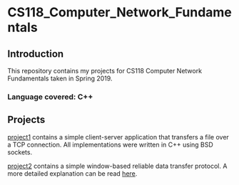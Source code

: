 # CS118_Computer_Network_Fundamentals

## Introduction
This repository contains my projects for CS118 Computer Network Fundamentals taken in Spring 2019.

### Language covered: C++

## Projects
[project1](https://github.com/Luke-ZL/CS118_Computer_Network_Fundamentals/tree/master/project1) contains a simple client-server application that transfers a file over a TCP connection. All implementations were written in C++ using BSD sockets.

[project2](https://github.com/Luke-ZL/CS118_Computer_Network_Fundamentals/tree/master/project2) contains a simple window-based reliable data transfer protocol. A more detailed explanation can be read [here](https://github.com/Luke-ZL/rdt_web_server).
